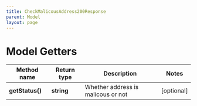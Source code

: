 ```yaml
---
title: CheckMalicousAddress200Response
parent: Model
layout: page
---
```


# Model Getters

Method name | Return type | Description | Notes
------------ | ------------- | ------------- | -------------
**getStatus()** | **string** | Whether address is malicous or not | [optional]

